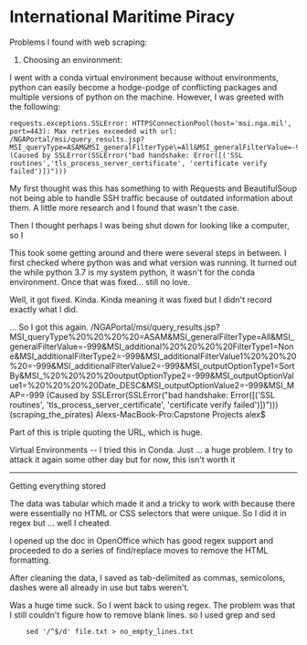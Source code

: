 # International Maritime Piracy

Problems I found with web scraping:

1) Choosing an environment:

I went with a conda virtual environment because without environments, python can easily become a hodge-podge of conflicting packages and multiple versions of python on the machine. However, I was greeted with the following:

    requests.exceptions.SSLError: HTTPSConnectionPool(host='msi.nga.mil', port=443): Max retries exceeded with url: /NGAPortal/msi/query_results.jsp?MSI_queryType=ASAM&MSI_generalFilterType\=All&MSI_generalFilterValue=-999&MSI_additionalFilterType1=None&MSI_additionalFilterType2=-999&MSI_additionalFilterValue1=-999&MSI_additionalFilterValue2=-999&MSI_outputOptionType1=SortBy&MSI_outputOptionType2=-999&MSI_outputOptionValue1=Date_DESC&MSI_outputOptionValue2=-999&MSI_MAP=-999 (Caused by SSLError(SSLError("bad handshake: Error([('SSL routines','tls_process_server_certificate', 'certificate verify failed')])")))

My first thought was this has something to with Requests and BeautifulSoup not being able to handle SSH traffic because of outdated information about them. A little more research and I found that wasn't the case.

Then I thought perhaps I was being shut down for looking like a computer, so I 


This took some getting around and there were several steps in between. I first checked where python was and what version was running. It turned out the while python 3.7 is my system python, it wasn't for the conda environment. Once that was fixed... still no love.


Well, it got fixed. Kinda. Kinda meaning it was fixed but I didn't record exactly what I did. 

... So I got this again.
/NGAPortal/msi/query_results.jsp?MSI_queryType%20%20%20%20=ASAM&MSI_generalFilterType=All&MSI_generalFilterValue=-999&MSI_additional%20%20%20%20FilterType1=None&MSI_additionalFilterType2=-999&MSI_additionalFilterValue1%20%20%20%20=-999&MSI_additionalFilterValue2=-999&MSI_outputOptionType1=SortBy&MSI_%20%20%20%20outputOptionType2=-999&MSI_outputOptionValue1=%20%20%20%20Date_DESC&MSI_outputOptionValue2=-999&MSI_MAP=-999 (Caused by SSLError(SSLError("bad handshake: Error([('SSL routines', 'tls_process_server_certificate', 'certificate verify failed')])"))) (scraping_the_pirates) Alexs-MacBook-Pro:Capstone Projects alex$ 

Part of this is triple quoting the URL, which is huge.

Virtual Environments -- I tried this in Conda. Just ... a huge problem. I try to attack it again some other day but for now, this isn't worth it

-----
Getting everything stored

The data was tabular which made it and a tricky to work with because there were essentially no HTML or CSS selectors that were unique. So I did it in regex but ... well I cheated.

I opened up the doc in OpenOffice which has good regex support and proceeded to do a series of find/replace moves to remove the HTML formatting. 

After cleaning the data, I saved as tab-delimited as commas, semicolons, dashes were all already in use but tabs weren't.

Was a huge time suck. So I went back to using regex. The problem was that I still couldn't 
figure how to remove blank lines. so I used grep and sed

````
    sed '/^$/d' file.txt > no_empty_lines.txt
````
